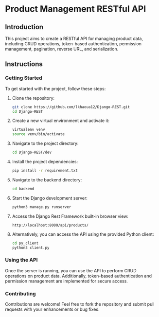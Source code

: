# Product Management RESTful API

## Introduction

This project aims to create a RESTful API for managing product data, including CRUD operations, token-based authentication, permission management, pagination, reverse URL, and serialization.

## Instructions

### Getting Started

To get started with the project, follow these steps:

1. Clone the repository:

    ```bash
    git clone https://github.com/lkhaoua12/Django-REST.git
    cd Django-REST
    ```

2. Create a new virtual environment and activate it:

    ```bash
    virtualenv venv
    source venv/bin/activate
    ```

3. Navigate to the project directory:

    ```bash
    cd Django-REST/dev
    ```

4. Install the project dependencies:

    ```bash
    pip install -r requirement.txt
    ```

5. Navigate to the backend directory:

    ```bash
    cd backend
    ```

6. Start the Django development server:

    ```bash
    python3 manage.py runserver
    ```

7. Access the Django Rest Framework built-in browser view:

    ```
    http://localhost:8000/api/products/
    ```

8. Alternatively, you can access the API using the provided Python client:

    ```bash
    cd py_client
    python3 client.py
    ```

### Using the API

Once the server is running, you can use the API to perform CRUD operations on product data. Additionally, token-based authentication and permission management are implemented for secure access.

### Contributing

Contributions are welcome! Feel free to fork the repository and submit pull requests with your enhancements or bug fixes.


